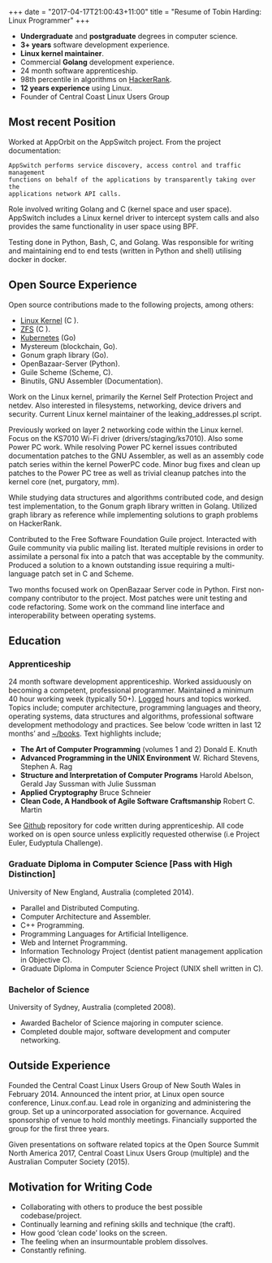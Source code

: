 +++
date = "2017-04-17T21:00:43+11:00"
title = "Resume of Tobin Harding: Linux Programmer"
+++

* **Undergraduate** and **postgraduate** degrees in computer science.
* **3+ years** software development experience.
* **Linux kernel maintainer**.
* Commercial **Golang** development experience.
* 24 month software apprenticeship.
* 98th percentile in algorithms on [HackerRank](https://www.hackerrank.com/tcharding).
* **12 years experience** using Linux.
* Founder of Central Coast Linux Users Group

## Most recent Position

Worked at AppOrbit on the AppSwitch project.  From the project documentation:

	AppSwitch performs service discovery, access control and traffic management
	functions on behalf of the applications by transparently taking over the
	applications network API calls. 

Role involved writing Golang and C (kernel space and user space).  AppSwitch
includes a Linux kernel driver to intercept system calls and also provides the
same functionality in user space using BPF.

Testing done in Python, Bash, C, and Golang.  Was responsible for writing and
maintaining end to end tests (written in Python and shell) utilising docker in
docker.

## Open Source Experience

Open source contributions made to the following projects, among others:

* [Linux Kernel](http://git.kernel.org/cgit/linux/kernel/git/torvalds/linux.git/log/?qt=grep&q=me%40tobin.cc)
 (C ).
* [ZFS](https://github.com/pulls?utf8=%E2%9C%93&q=is%3Apr+author%3Atcharding+zfs+) (C ).
* [Kubernetes](https://github.com/pulls?utf8=%E2%9C%93&q=is%3Apr+author%3Atcharding+kubernetes+) (Go) 
* Mystereum (blockchain, Go).
* Gonum graph library (Go).
* OpenBazaar-Server (Python).
* Guile Scheme (Scheme, C).
* Binutils, GNU Assembler (Documentation).

Work on the Linux kernel, primarily the Kernel Self Protection Project and
netdev. Also interested in filesystems, networking, device drivers and
security. Current Linux kernel maintainer of the leaking_addresses.pl script.

Previously worked on layer 2 networking code within the Linux kernel. Focus on
the KS7010 Wi-Fi driver (drivers/staging/ks7010).  Also some Power PC work.
While resolving Power PC kernel issues contributed documentation patches to the
GNU Assembler, as well as an assembly code patch series within the kernel
PowerPC code.  Minor bug fixes and clean up patches to the Power PC tree as well
as trivial cleanup patches into the kernel core (net, purgatory, mm).

While studying data structures and algorithms contributed code, and design test
implementation, to the Gonum graph library written in Golang.  Utilized graph
library as reference while implementing solutions to graph problems on
HackerRank.

Contributed to the Free Software Foundation Guile project.  Interacted with
Guile community via public mailing list.  Iterated multiple revisions in order
to assimilate a personal fix into a patch that was acceptable by the community.
Produced a solution to a known outstanding issue requiring a multi-language
patch set in C and Scheme.

Two months focused work on OpenBazaar Server code in Python.  First non-company
contributor to the project.  Most patches were unit testing and code
refactoring.  Some work on the command line interface and interoperability
between operating systems.

## Education

### Apprenticeship

24 month software development apprenticeship.  Worked assiduously on becoming a
competent, professional programmer.  Maintained a minimum 40 hour working week
(typically 50+).
 [Logged](https://github.com/tcharding/work-logs) hours and topics
worked.  Topics include; computer architecture,
programming languages and theory, operating systems, data structures
and algorithms, professional software development methodology and practices.  See
below ‘code written in last 12 months’ and
[~/books](http://tobin.cc/reading-list).  Text highlights include;

* **The Art of Computer Programming** (volumes 1 and 2) Donald E. Knuth
* **Advanced Programming in the UNIX Environment** W. Richard Stevens, Stephen A. Rag
* **Structure and Interpretation of Computer Programs** Harold Abelson, Gerald
  Jay Sussman with Julie Sussman
* **Applied Cryptography** Bruce Schneier
* **Clean Code, A Handbook of Agile Software Craftsmanship** Robert C. Martin

See [Github](https://github.com/tcharding/self_learning) repository for code
written during apprenticeship.  All code worked on is open source unless
explicitly requested otherwise (i.e Project Euler, Eudyptula Challenge).

### Graduate Diploma in Computer Science [Pass with High Distinction]

University of New England, Australia (completed 2014).

* Parallel and Distributed Computing.
* Computer Architecture and Assembler.
* C++ Programming.
* Programming Languages for Artificial Intelligence.
* Web and Internet Programming.
* Information Technology Project (dentist patient management application in Objective C).
* Graduate Diploma in Computer Science Project (UNIX shell written in C).

### Bachelor of Science
University of Sydney, Australia (completed 2008).

* Awarded Bachelor of Science majoring in computer science. 
* Completed double major, software development and computer networking.

## Outside Experience

Founded the Central Coast Linux Users Group of New South Wales in
February 2014.  Announced the intent prior, at Linux open source
conference, Linux.conf.au.  Lead role in organizing and administering
the group.  Set up a unincorporated association for
governance.  Acquired sponsorship of venue to hold monthly
meetings.  Financially supported the group for the first three years.

Given presentations on software related topics at the Open Source Summit North
America 2017, Central Coast Linux Users Group (multiple) and the Australian
Computer Society (2015).

## Motivation for Writing Code

* Collaborating with others to produce the best possible codebase/project.
* Continually learning and refining skills and technique (the craft).
* How good ‘clean code’ looks on the screen.
* The feeling when an insurmountable problem dissolves.
* Constantly refining.
